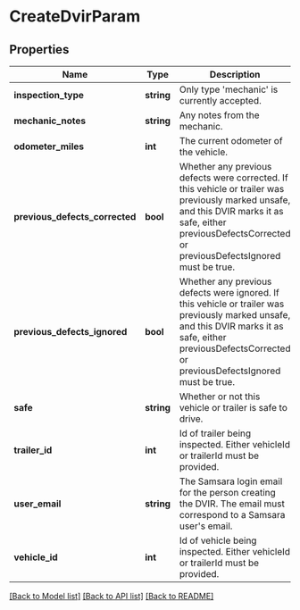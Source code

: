 # CreateDvirParam

## Properties
Name | Type | Description | Notes
------------ | ------------- | ------------- | -------------
**inspection_type** | **string** | Only type &#39;mechanic&#39; is currently accepted. | 
**mechanic_notes** | **string** | Any notes from the mechanic. | [optional] 
**odometer_miles** | **int** | The current odometer of the vehicle. | [optional] 
**previous_defects_corrected** | **bool** | Whether any previous defects were corrected. If this vehicle or trailer was previously marked unsafe, and this DVIR marks it as safe, either previousDefectsCorrected or previousDefectsIgnored must be true. | [optional] 
**previous_defects_ignored** | **bool** | Whether any previous defects were ignored. If this vehicle or trailer was previously marked unsafe, and this DVIR marks it as safe, either previousDefectsCorrected or previousDefectsIgnored must be true. | [optional] 
**safe** | **string** | Whether or not this vehicle or trailer is safe to drive. | 
**trailer_id** | **int** | Id of trailer being inspected. Either vehicleId or trailerId must be provided. | [optional] 
**user_email** | **string** | The Samsara login email for the person creating the DVIR. The email must correspond to a Samsara user&#39;s email. | 
**vehicle_id** | **int** | Id of vehicle being inspected. Either vehicleId or trailerId must be provided. | [optional] 

[[Back to Model list]](../README.md#documentation-for-models) [[Back to API list]](../README.md#documentation-for-api-endpoints) [[Back to README]](../README.md)


